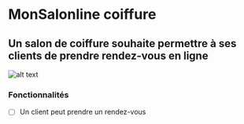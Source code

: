 # MonSalonline coiffure

## Un salon de coiffure souhaite permettre à ses clients de prendre rendez-vous en ligne

![alt text](https://simplonline.co/_next/image?url=https%3A%2F%2Fsimplonline-v3-prod.s3.eu-west-3.amazonaws.com%2Fmedia%2Fimage%2Fpng%2F42bee9c2-2aad-4eb9-8c9a-82d6d260b828.png&w=1280&q=75 "Logo Title Text 1")

### Fonctionnalités

- [ ] Un client peut prendre un rendez-vous
